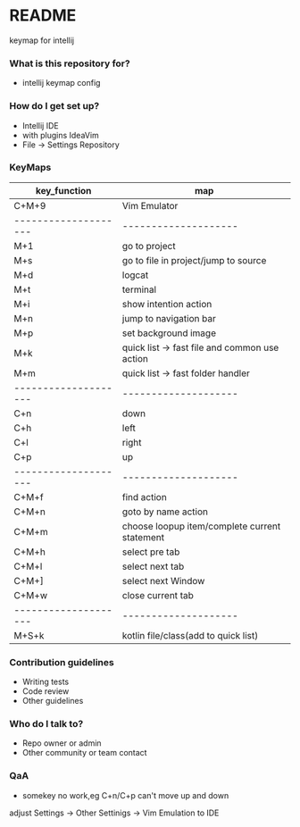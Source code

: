 # README #

keymap for intellij

### What is this repository for? ###

* intellij keymap config 

### How do I get set up? ###

* Intellij IDE
* with plugins IdeaVim
* File -> Settings Repository

### KeyMaps ###

key_function|map
-|-
C+M+9|Vim Emulator
--------------------|--------------------
M+1|go to project
M+s|go to file in project/jump to source
M+d|logcat
M+t|terminal
M+i|show intention action
M+n|jump to navigation bar
M+p|set background image
M+k|quick list -> fast file and common use action
M+m|quick list -> fast folder handler
--------------------|--------------------
C+n|down
C+h|left
C+l|right
C+p|up
--------------------|--------------------
C+M+f|find action
C+M+n|goto by name action
C+M+m|choose loopup item/complete current statement
C+M+h|select pre tab
C+M+l|select next tab
C+M+]|select next Window
C+M+w|close current tab
--------------------|--------------------
M+S+k|kotlin file/class(add to quick list)


### Contribution guidelines ###

* Writing tests
* Code review
* Other guidelines

### Who do I talk to? ###

* Repo owner or admin
* Other community or team contact

### QaA

* somekey no work,eg C+n/C+p can't move up and down

adjust Settings -> Other Settinigs -> Vim Emulation to IDE